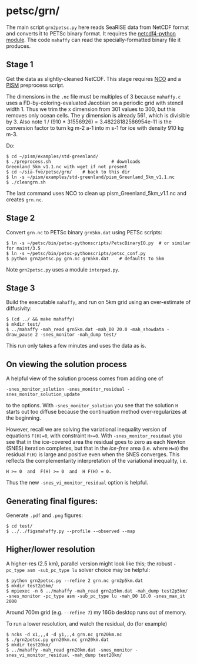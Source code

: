 petsc/grn/
==============

The main script `grn2petsc.py` here reads SeaRISE data from NetCDF format and
converts it to PETSc binary format.  It requires the
[netcdf4-python module](https://github.com/Unidata/netcdf4-python).
The code `mahaffy` can read the specially-formatted binary file it produces.

Stage 1
-------

Get the data as slightly-cleaned NetCDF.  This stage requires
[NCO](http://nco.sourceforge.net/) and a [PISM](http://www.pism-docs.org)
preprocess script.

The dimensions in the `.nc` file must be multiples of 3
because `mahaffy.c` uses a FD-by-coloring-evaluated Jacobian on a periodic
grid with stencil width 1.  Thus we trim the x dimension from 301 values to 300,
but this removes only ocean cells.  The y dimension is already 561, which is
divisible by 3.  Also note 1 / (910 * 31556926) = 3.48228182586954e-11
is the conversion factor to turn  kg m-2 a-1  into  m s-1  for ice with
density 910 kg m-3.

Do:

    $ cd ~/pism/examples/std-greenland/
    $ ./preprocess.sh                       # downloads Greenland_5km_v1.1.nc with wget if not present
    $ cd ~/sia-fve/petsc/grn/    # back to this dir
    $ ln -s ~/pism/examples/std-greenland/pism_Greenland_5km_v1.1.nc
    $ ./cleangrn.sh

The last command uses NCO to clean up pism_Greenland_5km_v1.1.nc and creates `grn.nc`.

Stage 2
-------

Convert `grn.nc` to PETSc binary `grn5km.dat` using PETSc scripts:

    $ ln -s ~/petsc/bin/petsc-pythonscripts/PetscBinaryIO.py  # or similar for maint/3.5
    $ ln -s ~/petsc/bin/petsc-pythonscripts/petsc_conf.py
    $ python grn2petsc.py grn.nc grn5km.dat    # defaults to 5km

Note `grn2petsc.py` uses a module `interpad.py`.

Stage 3
-------

Build the executable `mahaffy`, and run on 5km grid using an over-estimate of
diffusivity:

    $ (cd ../ && make mahaffy)
    $ mkdir test/
    $ ../mahaffy -mah_read grn5km.dat -mah_D0 20.0 -mah_showdata -draw_pause 2 -snes_monitor -mah_dump test/

This run only takes a few minutes and uses the data as is.

On viewing the solution process
-------------------------------

A helpful view of the solution process comes from adding one of

    -snes_monitor_solution -snes_monitor_residual -snes_monitor_solution_update

to the options.  With `-snes_monitor_solution` you see that the solution `H`
starts out too diffuse because the continuation method over-regularizes at the
beginning.

However, recall we are solving the variational inequality version of equations
`F(H)=0`, with constraint `H>=0`.  With `-snes_monitor_residual` you see that
in the ice-covered area the residual goes to zero as each Newton (SNES)
iteration completes, but that in the _ice-free_ area (i.e. where `H=0`) the
residual `F(H)` is large and positive even when the SNES converges.  This
reflects the complementarity interpretation of the variational inequality, i.e.

    H >= 0  and  F(H) >= 0  and  H F(H) = 0.

Thus the new `-snes_vi_monitor_residual` option is helpful.

Generating final figures:
-------------------------

Generate `.pdf` and `.png` figures:

    $ cd test/
    $ ../../figsmahaffy.py --profile --observed --map

Higher/lower resolution
-----------------------

A higher-res (2.5 km), parallel version might look like this; the robust
`-pc_type asm -sub_pc_type lu` solver choice may be helpful:

    $ python grn2petsc.py --refine 2 grn.nc grn2p5km.dat
    $ mkdir test2p5km/
    $ mpiexec -n 6 ../mahaffy -mah_read grn2p5km.dat -mah_dump test2p5km/ -snes_monitor -pc_type asm -sub_pc_type lu -mah_D0 10.0 -snes_max_it 2000

Around 700m grid (e.g. `--refine 7`) my 16Gb desktop runs out of memory.

To run a lower resolution, and watch the residual, do (for example)

    $ ncks -d x1,,,4 -d y1,,,4 grn.nc grn20km.nc
    $ ./grn2petsc.py grn20km.nc grn20km.dat
    $ mkdir test20km/
    $ ../mahaffy -mah_read grn20km.dat -snes_monitor -snes_vi_monitor_residual -mah_dump test20km/

